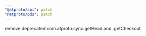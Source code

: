 ```yaml
---
"@atproto/api": patch
"@atproto/pds": patch
---
```


remove deprecated com.atproto.sync.getHead and .getCheckout
